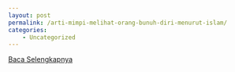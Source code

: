 ```yaml
---
layout: post
permalink: /arti-mimpi-melihat-orang-bunuh-diri-menurut-islam/
categories:
    - Uncategorized
---
```


[Baca Selengkapnya](/09)